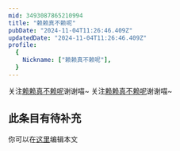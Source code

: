 ```yaml
---
mid: 3493087865210994
title: "赖赖真不赖呢"
pubDate: "2024-11-04T11:26:46.409Z"
updatedDate: "2024-11-04T11:26:46.409Z"
profile:
  {
    Nickname: ["赖赖真不赖呢"],
  }
---
```


关注[赖赖真不赖呢](https://space.bilibili.com/3493087865210994)谢谢喵~ 关注[赖赖真不赖呢](https://space.bilibili.com/3493087865210994)谢谢喵~

## 此条目有待补充
你可以在[这里](https://github.com/Yuhanawa/VTuber.ICU/edit/master/src/content/v/赖赖真不赖呢/index.md)编辑本文
